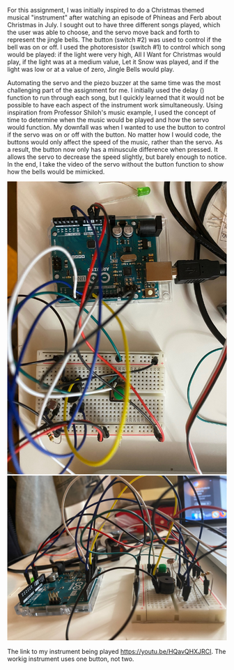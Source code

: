 For this assignment, I was initially inspired to do a Christmas themed musical "instrument" after watching an episode of Phineas and Ferb about Christmas in July. I sought out to have three different songs played, which the user was able to choose, and the servo move back and forth to represent the jingle bells. The button (switch #2) was used to control if the bell was on or off. I used the photoresistor (switch #1) to control which song would be played: if the light were very high, All I Want for Christmas would play, if the light was at a medium value, Let it Snow was played, and if the light was low or at a value of zero, Jingle Bells would play. 

Automating the servo and the piezo buzzer at the same time was the most challenging part of the assignment for me. I initially used the delay () function to run through each song, but I quickly learned that it would not be possible to have each aspect of the instrument work simultaneously. Using inspiration from Professor Shiloh's music example, I used the concept of time to determine when the music would be played and how the servo would function. My downfall was when I wanted to use the button to control if the servo was on or off with the button. No matter how I would code, the buttons would only affect the speed of the music, rather than the servo. As a result, the button now only has a minuscule difference when pressed. It allows the servo to decrease the speed slightly, but barely enough to notice. In the end, I take the video of the servo without the button function to show how the bells would be mimicked. 

![](/27July_MusicalInstrument/box0.jpeg)
![](/27July_MusicalInstrument/box1.jpeg)


The link to my instrument being played https://youtu.be/HQavQHXJRCI. The workig instrument uses one button, not two.



